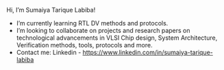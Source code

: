  Hi, I’m Sumaiya Tarique Labiba!
- I’m currently learning RTL DV methods and protocols.
- I’m looking to collaborate on projects and research papers on technological advancements in VLSI Chip design, System Architecture, Verification methods, tools, protocols and more.
- Contact me: Linkedin - https://www.linkedin.com/in/sumaiya-tarique-labiba


<!---
SumaiyaTariqueLabiba/SumaiyaTariqueLabiba is a ✨ special ✨ repository because its `README.md` (this file) appears on your GitHub profile.
You can click the Preview link to take a look at your changes.
--->
